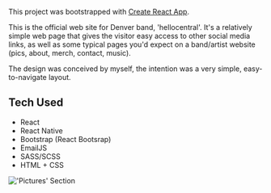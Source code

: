 This project was bootstrapped with [Create React App](https://github.com/facebook/create-react-app).

This is the official web site for Denver band, 'hellocentral'. 
It's a relatively simple web page that gives the visitor easy access to other social media links, as well as some typical pages you'd expect on a band/artist website (pics, about, merch, contact, music).

The design was conceived by myself, the intention was a very simple, easy-to-navigate layout.

## Tech Used
- React
- React Native
- Bootstrap (React Bootsrap)
- EmailJS
- SASS/SCSS
- HTML + CSS

!['Pictures' Section](https://i.imgur.com/pOHBSwM.png)
